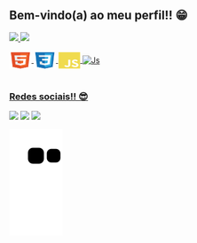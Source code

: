 ## Bem-vindo(a) ao meu perfil!! 😁

 <div>
   <a href="https://github.com/matheussantos10">
   <img height="180em" src="https://github-readme-stats.vercel.app/api?username=matheussantos10&show_icons=true&theme=radical&include_all_commits=true&count_private=true"/>
   <img height="160em" src="https://github-readme-stats.vercel.app/api/top-langs/?username=matheussantos10&layout=compact&langs_count=7&theme=radical&cache_seconds=1800"/>

</div>
<div style="display: inline_block"><br>
  <img align="center" alt="HTML" height="30" width="40" src="https://raw.githubusercontent.com/devicons/devicon/master/icons/html5/html5-original.svg">
  <img align="center" alt="CSS" height="30" width="40" src="https://raw.githubusercontent.com/devicons/devicon/master/icons/css3/css3-original.svg">
  <img align="center" alt="Js" height="30" width="40" src="https://raw.githubusercontent.com/devicons/devicon/master/icons/javascript/javascript-plain.svg">
  <img align="center" alt="Js" height="30" width="40" src="https://cdn.jsdelivr.net/gh/devicons/devicon/icons/react/react-original.svg" />
  </div>
 <br>
 
  ### Redes sociais!! 😎
 
<div> 
  <a href="https://www.instagram.com/truquinhoo/" target="_blank"><img src="https://img.shields.io/badge/-Instagram-%23E4405F?style=for-the-badge&logo=instagram&logoColor=white" target="_blank"></a>
  <a href="mailto:matheush.santos220@gmail.com"><img src="https://img.shields.io/badge/-Gmail-%23333?style=for-the-badge&logo=gmail&logoColor=white" target="_blank"></a>
  <a href="https://www.linkedin.com/in/matheus-santos-220/" target="_blank"><img src="https://img.shields.io/badge/-LinkedIn-%230077B5?style=for-the-badge&logo=linkedin&logoColor=white" target="_blank"></a> 
 
  ![Snake animation](https://github.com/matheussantos10/matheussantos10/blob/output/github-contribution-grid-snake.svg)

</div>
